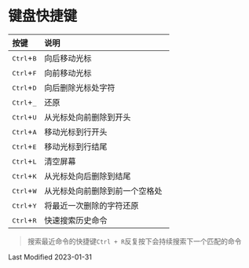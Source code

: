 # 键盘快捷键

<style>
table th:first-of-type {
    width: 20%;
}
</style>

| 按键                          | 说明                           |
| :---------------------------- | :----------------------------- |
| <kbd>Ctrl</kbd>+<kbd>B</kbd>  | 向后移动光标                   |
| <kbd>Ctrl</kbd>+<kbd>F</kbd>  | 向前移动光标                   |
| <kbd>Ctrl</kbd>+<kbd>D</kbd>  | 向后删除光标处字符             |
| <kbd>Ctrl</kbd>+<kbd>\_</kbd> | 还原                           |
| <kbd>Ctrl</kbd>+<kbd>U</kbd>  | 从光标处向前删除到开头         |
| <kbd>Ctrl</kbd>+<kbd>A</kbd>  | 移动光标到行开头               |
| <kbd>Ctrl</kbd>+<kbd>E</kbd>  | 移动光标到行结尾               |
| <kbd>Ctrl</kbd>+<kbd>L</kbd>  | 清空屏幕                       |
| <kbd>Ctrl</kbd>+<kbd>K</kbd>  | 从光标处向后删除到结尾         |
| <kbd>Ctrl</kbd>+<kbd>W</kbd>  | 从光标处向前删除到前一个空格处 |
| <kbd>Ctrl</kbd>+<kbd>Y</kbd>  | 将最近一次删除的字符还原       |
| <kbd>Ctrl</kbd>+<kbd>R</kbd>  | 快速搜索历史命令               |

>搜索最近命令的快捷键`Ctrl + R`反复按下会持续搜索下一个匹配的命令

Last Modified 2023-01-31
